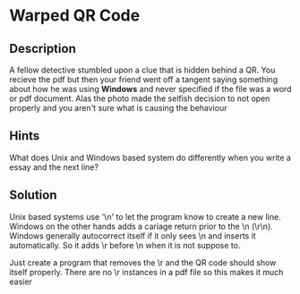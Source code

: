 # Warped QR Code

## Description

A fellow detective stumbled upon a clue that is hidden behind a QR. You recieve the pdf but then your friend went off a tangent saying something about how he was using **Windows** and never specified if the file was a word or pdf document. Alas the photo made the selfish decision to not open properly and you aren't sure what is causing the behaviour

## Hints
What does Unix and Windows based system do differently when you write a essay and the next line?

## Solution

Unix based systems use '\n' to let the program know to create a new line. Windows on the other hands adds a cariage return prior to the \n (\r\n). Windows generally autocorrect itself if it only sees \n and inserts it automatically. So it adds \r before \n when it is not suppose to. 

Just create a program that removes the \r and the QR code should show itself properly. There are no \r instances in a pdf file so this makes it much easier
